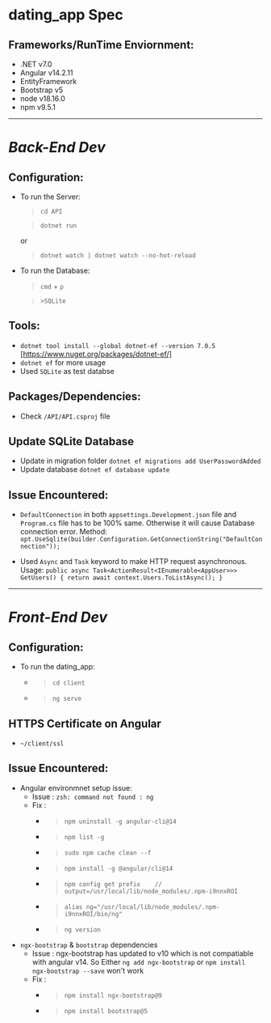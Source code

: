 # dating_app Spec

## Frameworks/RunTime Enviornment: 
- .NET v7.0
- Angular v14.2.11
- EntityFramework
- Bootstrap v5
- node v18.16.0
- npm v9.5.1

-----

# ***Back-End Dev***

## Configuration:
- To run the Server: 
    > `cd API`
    
    > `dotnet run` 
    
    or

    > `dotnet watch | dotnet watch --no-hot-reload`
- To run the Database:
    > `cmd` + `p`
    
    > `>SQLite`

## Tools:
- `dotnet tool install --global dotnet-ef --version 7.0.5` [https://www.nuget.org/packages/dotnet-ef/]
- `dotnet ef` for more usage
- Used `SQLite` as test databse

## Packages/Dependencies:
- Check `/API/API.csproj` file

## Update SQLite Database
- Update in migration folder `dotnet ef migrations add UserPasswordAdded`
- Update database `dotnet ef database update`

## Issue Encountered:
- `DefaultConnection` in both `appsettings.Development.json` file and `Program.cs` file has to be 100% same. Otherwise it will cause Database connection error.
Method: `opt.UseSqlite(builder.Configuration.GetConnectionString("DefaultConnection"));`

- Used `Async` and `Task` keyword to make HTTP request asynchronous. 
Usage: `public async Task<ActionResult<IEnumerable<AppUser>>> GetUsers()
        {
            return await context.Users.ToListAsync();
        }`

----

# ***Front-End Dev***

## Configuration:
- To run the dating_app:
    - > `cd client`
    - > `ng serve`

## HTTPS Certificate on Angular
- `~/client/ssl`

## Issue Encountered:
- Angular environmnet setup issue:
    - Issue : `zsh: command not found : ng`
    - Fix : 
        - >`npm uninstall -g angular-cli@14`
        - >`npm list -g`
        - >`sudo npm cache clean --f` 
        - >`npm install -g @angular/cli@14`
        - >`npm config get prefix    // output=/usr/local/lib/node_modules/.npm-i9nnxROI`
        - >`alias ng="/usr/local/lib/node_modules/.npm-i9nnxROI/bin/ng"`
        - >`ng version`
- `ngx-bootstrap` & `bootstrap` dependencies
    - Issue : ngx-bootstrap has updated to v10 which is not compatiable with angular v14. So Either `ng add ngx-bootstrap` or `npm install ngx-bootstrap --save` won't work 
    - Fix :
        - > `npm install ngx-bootstrap@9`
        - > `npm install bootstrap@5`
    
